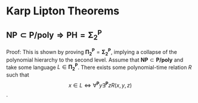 # Karp Lipton Theorems

## $\textbf{NP}\subset\textbf{P/poly}\Rightarrow\textbf{PH}=\boldsymbol{\Sigma_2^\textbf{P}}$

Proof: This is shown by proving $\boldsymbol{\Pi_2^\textbf{P}}=\boldsymbol{\Sigma_2^\textbf{P}}$, implying a collapse of the polynomial hierarchy to the second level.  Assume that $\textbf{NP}\subset\textbf{P/poly}$ and take some language $L\in\boldsymbol{\Pi_2^\textbf{P}}$.  There exists some polynomial-time relation $R$ such that $$x\in L\Leftrightarrow\forall^\textbf{P}y\exists^\textbf{P}zR(x,y,z)$$.
